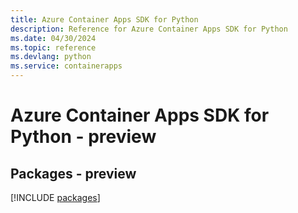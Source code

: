 ```yaml
---
title: Azure Container Apps SDK for Python
description: Reference for Azure Container Apps SDK for Python
ms.date: 04/30/2024
ms.topic: reference
ms.devlang: python
ms.service: containerapps
---
```

# Azure Container Apps SDK for Python - preview
## Packages - preview
[!INCLUDE [packages](container-apps-index.md)]